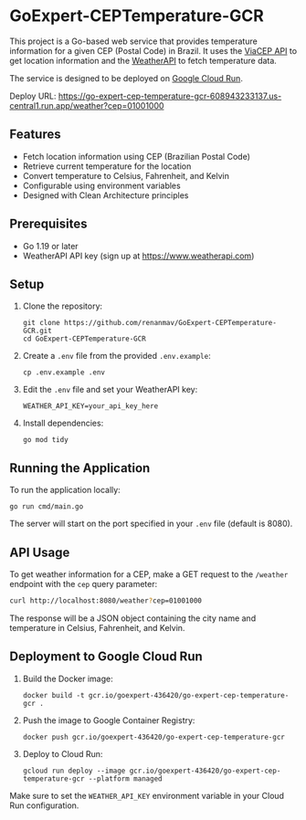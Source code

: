 # GoExpert-CEPTemperature-GCR

This project is a Go-based web service that provides temperature information for a given CEP (Postal Code) in Brazil. It uses the [ViaCEP API](https://viacep.com.br/) to get location information and the [WeatherAPI](https://www.weatherapi.com/) to fetch temperature data.

The service is designed to be deployed on [Google Cloud Run](https://cloud.google.com/run).

Deploy URL: https://go-expert-cep-temperature-gcr-608943233137.us-central1.run.app/weather?cep=01001000

## Features

- Fetch location information using CEP (Brazilian Postal Code)
- Retrieve current temperature for the location
- Convert temperature to Celsius, Fahrenheit, and Kelvin
- Configurable using environment variables
- Designed with Clean Architecture principles

## Prerequisites

- Go 1.19 or later
- WeatherAPI API key (sign up at https://www.weatherapi.com)

## Setup

1. Clone the repository:
   ```
   git clone https://github.com/renanmav/GoExpert-CEPTemperature-GCR.git
   cd GoExpert-CEPTemperature-GCR
   ```

1. Create a `.env` file from the provided `.env.example`:
   ```
   cp .env.example .env
   ```

1. Edit the `.env` file and set your WeatherAPI key:
   ```
   WEATHER_API_KEY=your_api_key_here
   ```

1. Install dependencies:
   ```
   go mod tidy
   ```

## Running the Application

To run the application locally:

```
go run cmd/main.go
```

The server will start on the port specified in your `.env` file (default is 8080).

## API Usage

To get weather information for a CEP, make a GET request to the `/weather` endpoint with the `cep` query parameter:

```bash
curl http://localhost:8080/weather?cep=01001000
```

The response will be a JSON object containing the city name and temperature in Celsius, Fahrenheit, and Kelvin.

## Deployment to Google Cloud Run

1. Build the Docker image:
   ```
   docker build -t gcr.io/goexpert-436420/go-expert-cep-temperature-gcr .
   ```

2. Push the image to Google Container Registry:
   ```
   docker push gcr.io/goexpert-436420/go-expert-cep-temperature-gcr
   ```

3. Deploy to Cloud Run:
   ```
   gcloud run deploy --image gcr.io/goexpert-436420/go-expert-cep-temperature-gcr --platform managed
   ```

Make sure to set the `WEATHER_API_KEY` environment variable in your Cloud Run configuration.
